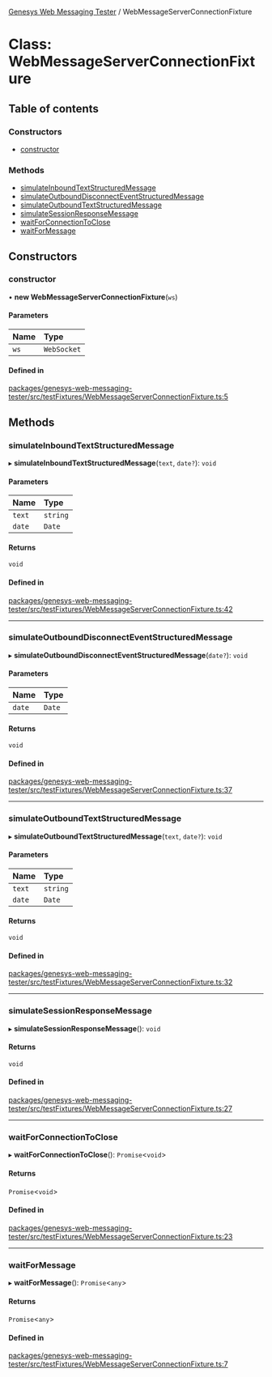 [Genesys Web Messaging Tester](../README.md) / WebMessageServerConnectionFixture

# Class: WebMessageServerConnectionFixture

## Table of contents

### Constructors

- [constructor](WebMessageServerConnectionFixture.md#constructor)

### Methods

- [simulateInboundTextStructuredMessage](WebMessageServerConnectionFixture.md#simulateinboundtextstructuredmessage)
- [simulateOutboundDisconnectEventStructuredMessage](WebMessageServerConnectionFixture.md#simulateoutbounddisconnecteventstructuredmessage)
- [simulateOutboundTextStructuredMessage](WebMessageServerConnectionFixture.md#simulateoutboundtextstructuredmessage)
- [simulateSessionResponseMessage](WebMessageServerConnectionFixture.md#simulatesessionresponsemessage)
- [waitForConnectionToClose](WebMessageServerConnectionFixture.md#waitforconnectiontoclose)
- [waitForMessage](WebMessageServerConnectionFixture.md#waitformessage)

## Constructors

### constructor

• **new WebMessageServerConnectionFixture**(`ws`)

#### Parameters

| Name | Type |
| :------ | :------ |
| `ws` | `WebSocket` |

#### Defined in

[packages/genesys-web-messaging-tester/src/testFixtures/WebMessageServerConnectionFixture.ts:5](https://github.com/ovotech/genesys-web-messaging-tester/blob/main/packages/genesys-web-messaging-tester/src/testFixtures/WebMessageServerConnectionFixture.ts#L5)

## Methods

### simulateInboundTextStructuredMessage

▸ **simulateInboundTextStructuredMessage**(`text`, `date?`): `void`

#### Parameters

| Name | Type |
| :------ | :------ |
| `text` | `string` |
| `date` | `Date` |

#### Returns

`void`

#### Defined in

[packages/genesys-web-messaging-tester/src/testFixtures/WebMessageServerConnectionFixture.ts:42](https://github.com/ovotech/genesys-web-messaging-tester/blob/main/packages/genesys-web-messaging-tester/src/testFixtures/WebMessageServerConnectionFixture.ts#L42)

___

### simulateOutboundDisconnectEventStructuredMessage

▸ **simulateOutboundDisconnectEventStructuredMessage**(`date?`): `void`

#### Parameters

| Name | Type |
| :------ | :------ |
| `date` | `Date` |

#### Returns

`void`

#### Defined in

[packages/genesys-web-messaging-tester/src/testFixtures/WebMessageServerConnectionFixture.ts:37](https://github.com/ovotech/genesys-web-messaging-tester/blob/main/packages/genesys-web-messaging-tester/src/testFixtures/WebMessageServerConnectionFixture.ts#L37)

___

### simulateOutboundTextStructuredMessage

▸ **simulateOutboundTextStructuredMessage**(`text`, `date?`): `void`

#### Parameters

| Name | Type |
| :------ | :------ |
| `text` | `string` |
| `date` | `Date` |

#### Returns

`void`

#### Defined in

[packages/genesys-web-messaging-tester/src/testFixtures/WebMessageServerConnectionFixture.ts:32](https://github.com/ovotech/genesys-web-messaging-tester/blob/main/packages/genesys-web-messaging-tester/src/testFixtures/WebMessageServerConnectionFixture.ts#L32)

___

### simulateSessionResponseMessage

▸ **simulateSessionResponseMessage**(): `void`

#### Returns

`void`

#### Defined in

[packages/genesys-web-messaging-tester/src/testFixtures/WebMessageServerConnectionFixture.ts:27](https://github.com/ovotech/genesys-web-messaging-tester/blob/main/packages/genesys-web-messaging-tester/src/testFixtures/WebMessageServerConnectionFixture.ts#L27)

___

### waitForConnectionToClose

▸ **waitForConnectionToClose**(): `Promise`\<`void`\>

#### Returns

`Promise`\<`void`\>

#### Defined in

[packages/genesys-web-messaging-tester/src/testFixtures/WebMessageServerConnectionFixture.ts:23](https://github.com/ovotech/genesys-web-messaging-tester/blob/main/packages/genesys-web-messaging-tester/src/testFixtures/WebMessageServerConnectionFixture.ts#L23)

___

### waitForMessage

▸ **waitForMessage**(): `Promise`\<`any`\>

#### Returns

`Promise`\<`any`\>

#### Defined in

[packages/genesys-web-messaging-tester/src/testFixtures/WebMessageServerConnectionFixture.ts:7](https://github.com/ovotech/genesys-web-messaging-tester/blob/main/packages/genesys-web-messaging-tester/src/testFixtures/WebMessageServerConnectionFixture.ts#L7)
